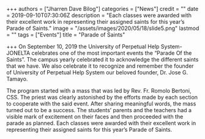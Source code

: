 +++
authors = ["Jharren Dave Bilog"]
categories = ["News"]
credit = ""
date = 2019-09-10T07:30:06Z
description = "Each classes were awarded with their excellent work in representing their assigned saints for this year’s Parade of Saints."
image = "/assets/images/2020/05/18/slide5.png"
lastmod = ""
tags = ["Events"]
title = "Parade of Saints"

+++
On September 10, 2019 the University of Perpetual Help System-JONELTA celebrates one of the most important events the “Parade Of the Saints”. The campus yearly celebrated it to acknowledge the different saints that we have. We also celebrate it to recognize and remember the founder of University of Perpetual Help System our beloved founder, Dr. Jose G. Tamayo.

The program started with a mass that was led by Rev. Fr. Romolo Bertoni, CSS. The priest was clearly astonished by the efforts made by each section to cooperate with the said event. After sharing meaningful words, the mass turned out to be a success. The students’ parents and the teachers had a visible mark of excitement on their faces and then proceeded with the parade as planned. Each classes were awarded with their excellent work in representing their assigned saints for this year’s Parade of Saints.